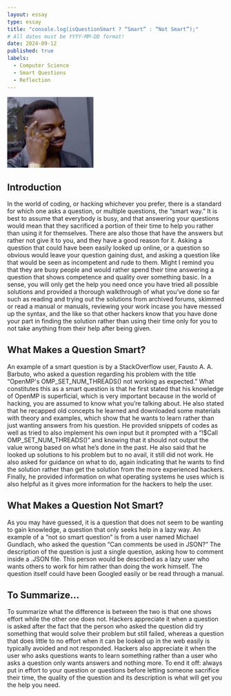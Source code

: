 ```yaml
---
layout: essay
type: essay
title: "console.log(isQuestionSmart ? “Smart” : “Not Smart”);"
# All dates must be YYYY-MM-DD format!
date: 2024-09-12
published: true
labels:
  - Computer Science
  - Smart Questions
  - Reflection
---
```


<img width="200px" class="rounded float-start pe-4" src="../img/guy-tapping-head.jpg">

<h2>Introduction</h2>
<p>In the world of coding, or hacking whichever you prefer, there is a standard for which one asks a question, or multiple questions, the “smart way.” It is best to assume that everybody is busy, and that answering your questions would mean that they sacrificed a portion of their time to help you rather than using it for themselves. There are also those that have the answers but rather not give it to you, and they have a good reason for it. Asking a question that could have been easily looked up online, or a question so obvious would leave your question gaining dust, and asking a question like that would be seen as incompetent and rude to them. Might I remind you that they are busy people and would rather spend their time answering a question that shows competence and quality over something basic. In a sense, you will only get the help you need once you have tried all possible solutions and provided a thorough walkthrough of what you’ve done so far such as reading and trying out the solutions from archived forums, skimmed or read a manual or manuals, reviewing your work incase you have messed up the syntax, and the like so that other hackers know that you have done your part in finding the solution rather than using their time only for you to not take anything from their help after being given.</p>
<h2>What Makes a Question Smart?</h2>
<p>An example of a smart question is by a StackOverflow user, Fausto A. A. Barbuto, who asked a question regarding his problem with the title “OpenMP's OMP_SET_NUM_THREADS() not working as expected.” What constitutes this as a smart question is that he first stated that his knowledge of OpenMP is superficial, which is very important because in the world of hacking, you are assumed to know what you’re talking about. He also stated that he recapped old concepts he learned and downloaded some materials with theory and examples, which show that he wants to learn rather than just wanting answers from his question. He provided snippets of codes as well as tried to also implement his own input but it prompted with a “!$Call OMP_SET_NUM_THREADS()” and knowing that it should not output the value wrong based on what he’s done in the past. He also said that he looked up solutions to his problem but to no avail, it still did not work. He also asked for guidance on what to do, again indicating that he wants to find the solution rather than get the solution from the more experienced hackers. Finally, he provided information on what operating systems he uses which is also helpful as it gives more information for the hackers to help the user.</p>
<h2>What Makes a Question Not Smart?</h2>
<p>As you may have guessed, it is a question that does not seem to be wanting to gain knowledge, a question that only seeks help in a lazy way. An example of a “not so smart question” is from a user named Michael Gundlach, who asked the question “Can comments be used in JSON?” The description of the question is just a single question, asking how to comment inside a .JSON file. This person would be described as a lazy user who wants others to work for him rather than doing the work himself. The question itself could have been Googled easily or be read through a manual.</p>
<h2>To Summarize…</h2>
<p>To summarize what the difference is between the two is that one shows effort while the other one does not. Hackers appreciate it when a question is asked after the fact that the person who asked the question did try something that would solve their problem but still failed, whereas a question that does little to no effort when it can be looked up in the web easily is typically avoided and not responded. Hackers also appreciate it when the user who asks questions wants to learn something rather than a user who asks a question only wants answers and nothing more. To end it off: always put in effort to your question or questions before letting someone sacrifice their time, the quality of the question and its description is what will get you the help you need.</p>
